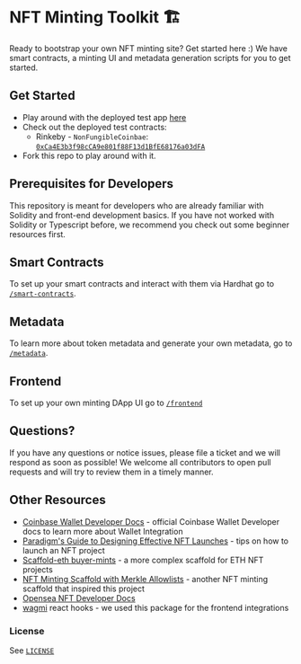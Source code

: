 # NFT Minting Toolkit 🏗️

Ready to bootstrap your own NFT minting site? Get started here :) We have smart contracts, a minting UI and metadata generation scripts for you to get started.

## Get Started

- Play around with the deployed test app [here](https://nft-minting-starter-kit.vercel.app/)
- Check out the deployed test contracts:
  - Rinkeby - `NonFungibleCoinbae`: [`0xCa4E3b3f98cCA9e801f88F13d1BfE68176a03dFA`](https://rinkeby.etherscan.io/address/0xCa4E3b3f98cCA9e801f88F13d1BfE68176a03dFA)
- Fork this repo to play around with it.

## Prerequisites for Developers

This repository is meant for developers who are already familiar with Solidity and front-end development basics. If you have not worked with Solidity or Typescript before, we recommend you check out some beginner resources first.

## Smart Contracts

To set up your smart contracts and interact with them via Hardhat go to [`/smart-contracts`](smart-contracts).

## Metadata

To learn more about token metadata and generate your own metadata, go to [`/metadata`](metadata).

## Frontend

To set up your own minting DApp UI go to [`/frontend`](frontend)

## Questions?

If you have any questions or notice issues, please file a ticket and we will respond as soon as possible! We welcome all contributors to open pull requests and will try to review them in a timely manner.

## Other Resources

- [Coinbase Wallet Developer Docs](https://docs.cloud.coinbase.com/wallet-sdk/docs) - official Coinbase Wallet Developer docs to learn more about Wallet Integration
- [Paradigm's Guide to Designing Effective NFT Launches](https://www.paradigm.xyz/2021/10/a-guide-to-designing-effective-nft-launches) - tips on how to launch an NFT project
- [Scaffold-eth buyer-mints](https://github.com/scaffold-eth/scaffold-eth/tree/buyer-mints-nft) - a more complex scaffold for ETH NFT projects
- [NFT Minting Scaffold with Merkle Allowlists](https://github.com/straightupjac/nft-merkle-allowlist-scaffold) - another NFT minting scaffold that inspired this project
- [Opensea NFT Developer Docs](https://docs.opensea.io/)
- [wagmi](https://github.com/tmm/wagmi) react hooks - we used this package for the frontend integrations

### License

See [`LICENSE`](/LICENSE)
